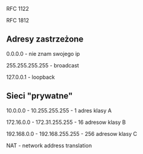 RFC 1122

RFC 1812

## Adresy zastrzeżone

0.0.0.0 - nie znam swojego ip

255.255.255.255 - broadcast

127.0.0.1 - loopback

## Sieci "prywatne"

10.0.0.0 - 10.255.255.255 - 1 adres klasy A

172.16.0.0 - 172.31.255.255 - 16 adresow klasy B

192.168.0.0 - 192.168.255.255 - 256 adresow klasy C

NAT - network address translation



